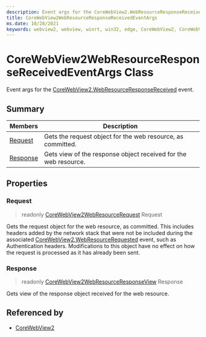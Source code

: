```yaml
---
description: Event args for the CoreWebView2.WebResourceResponseReceived event.
title: CoreWebView2WebResourceResponseReceivedEventArgs
ms.date: 10/28/2021
keywords: webview2, webview, winrt, win32, edge, CoreWebView2, CoreWebView2Controller, browser control, edge html, CoreWebView2WebResourceResponseReceivedEventArgs
---
```


# CoreWebView2WebResourceResponseReceivedEventArgs Class



Event args for the [CoreWebView2.WebResourceResponseReceived](corewebview2.md#webresourceresponsereceived) event.

## Summary

Members|Description
--|--
[Request](#request) | Gets the request object for the web resource, as committed.
[Response](#response) | Gets view of the response object received for the web resource.

## Properties

### Request

> readonly  [CoreWebView2WebResourceRequest](corewebview2webresourcerequest.md) Request

Gets the request object for the web resource, as committed.
This includes headers added by the network stack that were not be included during the associated [CoreWebView2.WebResourceRequested](corewebview2.md#webresourcerequested) event, such as Authentication headers. Modifications to this object have no effect on how the request is processed as it has already been sent.

### Response

> readonly  [CoreWebView2WebResourceResponseView](corewebview2webresourceresponseview.md) Response

Gets view of the response object received for the web resource.






## Referenced by

- [CoreWebView2](corewebview2.md)
